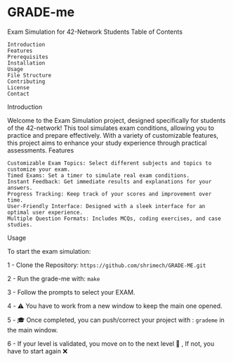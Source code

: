 # GRADE-me
Exam Simulation for 42-Network Students
Table of Contents

    Introduction
    Features
    Prerequisites
    Installation
    Usage
    File Structure
    Contributing
    License
    Contact

Introduction

Welcome to the Exam Simulation project, designed specifically for students of the 42-network! This tool simulates exam conditions, allowing you to practice and prepare effectively. With a variety of customizable features, this project aims to enhance your study experience through practical assessments.
Features

    Customizable Exam Topics: Select different subjects and topics to customize your exam.
    Timed Exams: Set a timer to simulate real exam conditions.
    Instant Feedback: Get immediate results and explanations for your answers.
    Progress Tracking: Keep track of your scores and improvement over time.
    User-Friendly Interface: Designed with a sleek interface for an optimal user experience.
    Multiple Question Formats: Includes MCQs, coding exercises, and case studies.

Usage

To start the exam simulation:

1 - Clone the Repository:
````https://github.com/shrimech/GRADE-ME.git````

2 - Run the grade-me with:
````make````

3 - Follow the prompts to select your EXAM.

4 - ⚠️  You have to work from a new window to keep the main one opened.

5 - 🎓 Once completed, you can push/correct your project with : ````grademe````   in the main window.

6 - If your level is validated, you move on to the next level 🎉 , If not, you have to start again ❌
